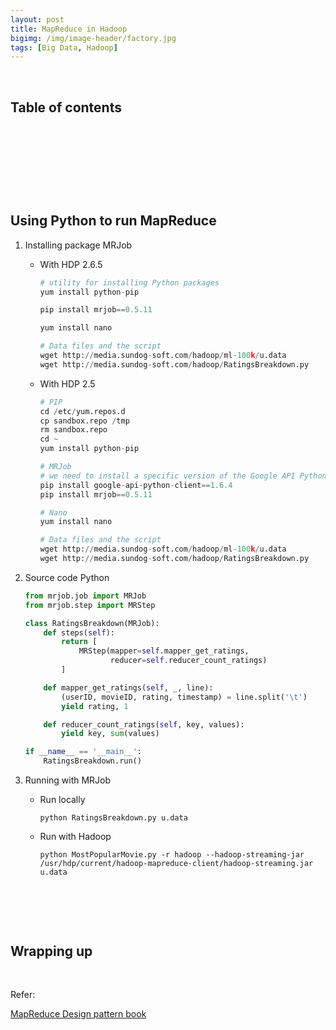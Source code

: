 ```yaml
---
layout: post
title: MapReduce in Hadoop
bigimg: /img/image-header/factory.jpg
tags: [Big Data, Hadoop]
---
```




<br>

## Table of contents





<br>

## 






<br>

## 





<br>

## Using Python to run MapReduce
1. Installing package MRJob

    - With HDP 2.6.5

        ```python
        # utility for installing Python packages
        yum install python-pip

        pip install mrjob==0.5.11

        yum install nano

        # Data files and the script
        wget http://media.sundog-soft.com/hadoop/ml-100k/u.data
        wget http://media.sundog-soft.com/hadoop/RatingsBreakdown.py
        ```
    
    - With HDP 2.5

        ```python
        # PIP
        cd /etc/yum.repos.d
        cp sandbox.repo /tmp
        rm sandbox.repo
        cd ~
        yum install python-pip

        # MRJob
        # we need to install a specific version of the Google API Python client
        pip install google-api-python-client==1.6.4
        pip install mrjob==0.5.11

        # Nano
        yum install nano

        # Data files and the script
        wget http://media.sundog-soft.com/hadoop/ml-100k/u.data
        wget http://media.sundog-soft.com/hadoop/RatingsBreakdown.py
        ```

2. Source code Python

    ```python
    from mrjob.job import MRJob
    from mrjob.step import MRStep

    class RatingsBreakdown(MRJob):
        def steps(self):
            return [
                MRStep(mapper=self.mapper_get_ratings,
                       reducer=self.reducer_count_ratings)
            ]

        def mapper_get_ratings(self, _, line):
            (userID, movieID, rating, timestamp) = line.split('\t')
            yield rating, 1

        def reducer_count_ratings(self, key, values):
            yield key, sum(values)

    if __name__ == '__main__':
        RatingsBreakdown.run()

    ```

3. Running with MRJob

    - Run locally

        ```
        python RatingsBreakdown.py u.data
        ```

    - Run with Hadoop

        ```
        python MostPopularMovie.py -r hadoop --hadoop-streaming-jar /usr/hdp/current/hadoop-mapreduce-client/hadoop-streaming.jar u.data
        ```

<br>

## 






<br>

## Wrapping up






<br>

Refer:

[MapReduce Design pattern book]()

